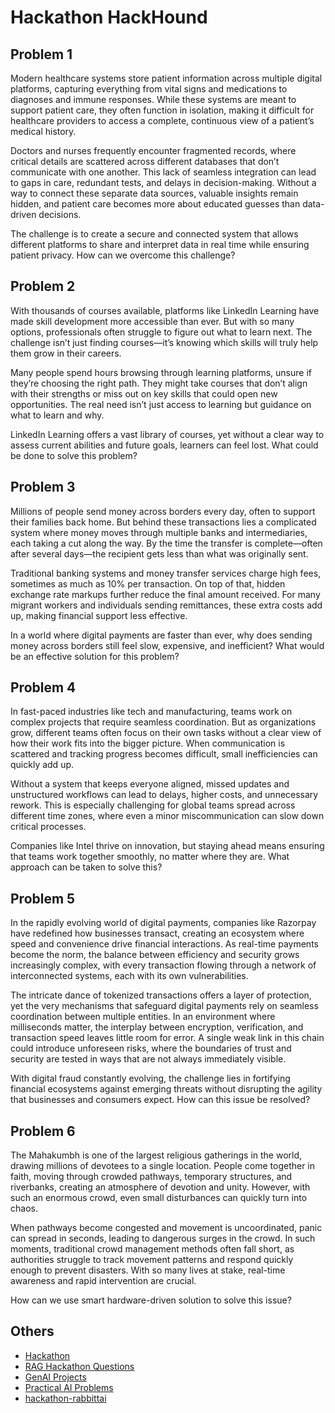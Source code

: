 # Hackathon HackHound

## Problem 1

Modern healthcare systems store patient information across multiple digital platforms, capturing everything from vital signs and medications to diagnoses and immune responses. While these systems are meant to support patient care, they often function in isolation, making it difficult for healthcare providers to access a complete, continuous view of a patient’s medical history.

Doctors and nurses frequently encounter fragmented records, where critical details are scattered across different databases that don’t communicate with one another. This lack of seamless integration can lead to gaps in care, redundant tests, and delays in decision-making. Without a way to connect these separate data sources, valuable insights remain hidden, and patient care becomes more about educated guesses than data-driven decisions.

The challenge is to create a secure and connected system that allows different platforms to share and interpret data in real time while ensuring patient privacy. How can we overcome this challenge?

## Problem 2

With thousands of courses available, platforms like LinkedIn Learning have made skill development more accessible than ever. But with so many options, professionals often struggle to figure out what to learn next. The challenge isn’t just finding courses—it’s knowing which skills will truly help them grow in their careers.

Many people spend hours browsing through learning platforms, unsure if they’re choosing the right path. They might take courses that don’t align with their strengths or miss out on key skills that could open new opportunities. The real need isn’t just access to learning but guidance on what to learn and why.

LinkedIn Learning offers a vast library of courses, yet without a clear way to assess current abilities and future goals, learners can feel lost. What could be done to solve this problem?

## Problem 3

Millions of people send money across borders every day, often to support their families back home. But behind these transactions lies a complicated system where money moves through multiple banks and intermediaries, each taking a cut along the way. By the time the transfer is complete—often after several days—the recipient gets less than what was originally sent.

Traditional banking systems and money transfer services charge high fees, sometimes as much as 10% per transaction. On top of that, hidden exchange rate markups further reduce the final amount received. For many migrant workers and individuals sending remittances, these extra costs add up, making financial support less effective.

In a world where digital payments are faster than ever, why does sending money across borders still feel slow, expensive, and inefficient? What would be an effective solution for this problem?

## Problem 4

In fast-paced industries like tech and manufacturing, teams work on complex projects that require seamless coordination. But as organizations grow, different teams often focus on their own tasks without a clear view of how their work fits into the bigger picture. When communication is scattered and tracking progress becomes difficult, small inefficiencies can quickly add up.

Without a system that keeps everyone aligned, missed updates and unstructured workflows can lead to delays, higher costs, and unnecessary rework. This is especially challenging for global teams spread across different time zones, where even a minor miscommunication can slow down critical processes.

Companies like Intel thrive on innovation, but staying ahead means ensuring that teams work together smoothly, no matter where they are. What approach can be taken to solve this?

## Problem 5

In the rapidly evolving world of digital payments, companies like Razorpay have redefined how businesses transact, creating an ecosystem where speed and convenience drive financial interactions. As real-time payments become the norm, the balance between efficiency and security grows increasingly complex, with every transaction flowing through a network of interconnected systems, each with its own vulnerabilities.

The intricate dance of tokenized transactions offers a layer of protection, yet the very mechanisms that safeguard digital payments rely on seamless coordination between multiple entities. In an environment where milliseconds matter, the interplay between encryption, verification, and transaction speed leaves little room for error. A single weak link in this chain could introduce unforeseen risks, where the boundaries of trust and security are tested in ways that are not always immediately visible.

With digital fraud constantly evolving, the challenge lies in fortifying financial ecosystems against emerging threats without disrupting the agility that businesses and consumers expect. How can this issue be resolved?

## Problem 6

The Mahakumbh is one of the largest religious gatherings in the world, drawing millions of devotees to a single location. People come together in faith, moving through crowded pathways, temporary structures, and riverbanks, creating an atmosphere of devotion and unity. However, with such an enormous crowd, even small disturbances can quickly turn into chaos.

When pathways become congested and movement is uncoordinated, panic can spread in seconds, leading to dangerous surges in the crowd. In such moments, traditional crowd management methods often fall short, as authorities struggle to track movement patterns and respond quickly enough to prevent disasters. With so many lives at stake, real-time awareness and rapid intervention are crucial.

How can we use smart hardware-driven solution to solve this issue?

## Others

- [Hackathon](office/opstree/projects-clients/hackathon.md)
- [RAG Hackathon Questions](ai/llm/rag-hackathon-questions.md)
- [GenAI Projects](ai/llm/genai-projects.md)
- [Practical AI Problems](ai/ml-fundamentals/practical-ai-problems.md)
- [hackathon-rabbittai](ai/hackathon-rabbittai.md)
